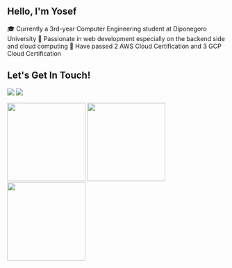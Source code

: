 ## Hello, I'm Yosef
🎓 Currently a 3rd-year Computer Engineering student at Diponegoro University
💪 Passionate in web development especially on the backend side and cloud computing
📜 Have passed 2 AWS Cloud Certification and 3 GCP Cloud Certification


## Let's Get In Touch!
[<img src="https://img.shields.io/badge/LinkedIn-0077B5?style=for-the-badge&logo=linkedin&logoColor=white" />](https://www.linkedin.com/in/yosefsatrioaji/)
<a href="mailto:contact@yosefsa.xyz"><img src="https://img.shields.io/badge/Gmail-D14836?style=for-the-badge&logo=gmail&logoColor=white" /></a>

<p>
  <img height="180em" src="https://github-readme-stats.vercel.app/api?username=yosefsatrioaji&show_icons=true&theme=dark">
  <img height="180em" src="https://github-readme-stats.vercel.app/api/top-langs/?username=yosefsatrioaji&layout=compact&theme=dark">
  <img height="180em" src="https://github-readme-stats.vercel.app/api/wakatime?username=@yosefsatrioaji&theme=dark">
</p>
